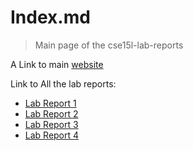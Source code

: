 # Index.md

> Main page of the cse15l-lab-reports

A Link to main [website](https://kqwqk.github.io/cse15l-lab-reports/)

Link to All the lab reports:

* [Lab Report 1](https://kqwqk.github.io/cse15l-lab-reports/lab-report-1-week-2.html)
* [Lab Report 2](https://kqwqk.github.io/cse15l-lab-reports/lab-report-2-week-4.html)
* [Lab Report 3](https://kqwqk.github.io/cse15l-lab-reports/lab-report-3-week-6.html)
* [Lab Report 4](https://kqwqk.github.io/cse15l-lab-reports/lab-report-4-week-8.html)